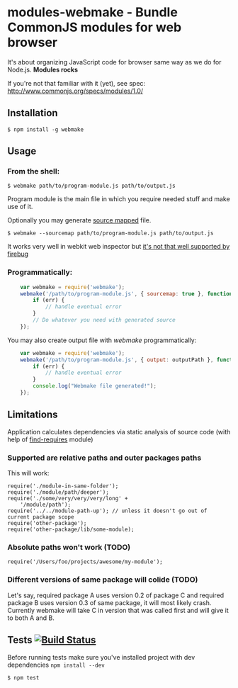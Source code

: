 # modules-webmake - Bundle CommonJS modules for web browser

It's about organizing JavaScript code for browser same way as we do for Node.js.
__Modules rocks__

If you're not that familiar with it (yet), see spec:
http://www.commonjs.org/specs/modules/1.0/

## Installation

	$ npm install -g webmake

## Usage

### From the shell:

	$ webmake path/to/program-module.js path/to/output.js

Program module is the main file in which you require needed stuff and make use of it.

Optionally you may generate [source mapped](http://pmuellr.blogspot.com/2011/11/debugging-concatenated-javascript-files.html) file.

	$ webmake --sourcemap path/to/program-module.js path/to/output.js

It works very well in webkit web inspector but [it's not that well supported by firebug](http://code.google.com/p/fbug/issues/detail?id=2198)

### Programmatically:

```javascript
	var webmake = require('webmake');
	webmake('/path/to/program-module.js', { sourcemap: true }, function (err, source) {
		if (err) {
			// handle eventual error
		}
		// Do whatever you need with generated source
	});
````

You may also create output file with _webmake_ programmatically:

```javascript
	var webmake = require('webmake');
	webmake('/path/to/program-module.js', { output: outputPath }, function (err, source) {
		if (err) {
			// handle eventual error
		}
		console.log("Webmake file generated!");
	});
```

## Limitations

Application calculates dependencies via static analysis of source code (with help of [find-requires](https://github.com/medikoo/find-requires) module)

### Supported are relative paths and outer packages paths

This will work:

	require('./module-in-same-folder');
	require('./module/path/deeper');
	require('./some/very/very/very/long' +
		'/module/path');
	require('../../module-path-up'); // unless it doesn't go out of current package scope
	require('other-package');
	require('other-package/lib/some-module);

### Absolute paths won't work (TODO)

	require('/Users/foo/projects/awesome/my-module');

### Different versions of same package will colide (TODO)

Let's say, required package A uses version 0.2 of package C and required package B uses version 0.3 of same package, it will most likely crash. Currently webmake will take C in version that was called first and will give it to both A and B.

## Tests [![Build Status](https://secure.travis-ci.org/medikoo/modules-webmake.png?branch=master)](https://secure.travis-ci.org/medikoo/modules-webmake)

Before running tests make sure you've installed project with dev dependencies
`npm install --dev`

	$ npm test
